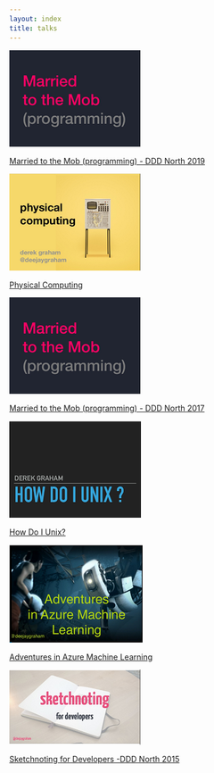 ```yaml
---
layout: index
title: talks
---
```


<div class="tile is-ancestor">
	<div class="tile is-parent">
		<div class="tile is-child box">
			<a href="https://www.slideshare.net/deejaygraham/married-to-the-mob-programming-134117887" target="_blank">
				<p><img src="/img/posts/talks/married-to-the-mob-programming.png" /></p>
				<p>Married to the Mob (programming) - DDD North 2019</p>
			</a>		
		</div>
	</div>
	<div class="tile is-parent">
		<div class="tile is-child box">
			<a href="https://www.slideshare.net/deejaygraham/physical-computing-91152232" target="_blank">
				<p><img src="/img/posts/talks/physical-computing.png" /></p>
				<p>Physical Computing</p>
			</a>		
		</div>
	</div>
	<div class="tile is-parent">
		<div class="tile is-child box">
			<a href="https://www.slideshare.net/deejaygraham/married-to-the-mob-programming" target="_blank">
				<p><img src="/img/posts/talks/married-to-the-mob-programming.png" /></p>
				<p>Married to the Mob (programming) - DDD North 2017</p>
			</a>		
		</div>
	</div>
	<div class="tile is-parent">
		<div class="tile is-child box">
			<a href="https://www.slideshare.net/deejaygraham/how-do-i-unix" target="_blank">
				<p><img src="/img/posts/talks/how-do-i-unix.png" /></p>
				<p>How Do I Unix?</p>
			</a>		
		</div>
	</div>
	<div class="tile is-parent">
		<div class="tile is-child box">
			<a href="https://www.slideshare.net/deejaygraham/adventures-in-azure-machine-learning-from-ne-bytes" target="_blank">
				<p><img src="/img/posts/talks/adventures-in-azure-machine-learning.png" /></p>
				<p>Adventures in Azure Machine Learning</p>
			</a>		
		</div>
	</div>
	<div class="tile is-parent">
		<div class="tile is-child box">
			<a href="https://www.slideshare.net/deejaygraham/sketchnoting-for-developers-at-ddd-north-2015" target="_blank">
				<p><img src="/img/posts/talks/sketchnoting-for-developers.png" /></p>
				<p>Sketchnoting for Developers -DDD North 2015</p>
			</a>		
		</div>
	</div>
</div>
